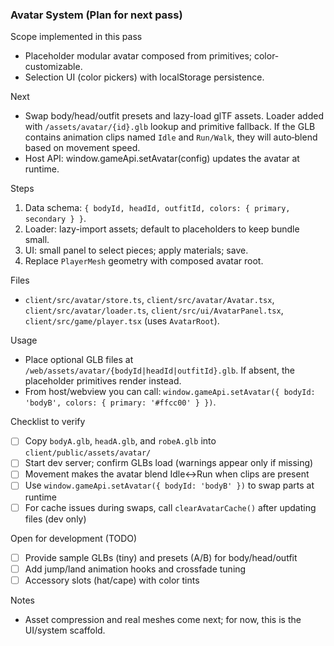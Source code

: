 ### Avatar System (Plan for next pass)

Scope implemented in this pass
- Placeholder modular avatar composed from primitives; color-customizable.
- Selection UI (color pickers) with localStorage persistence.

Next
- Swap body/head/outfit presets and lazy-load glTF assets. Loader added with `/assets/avatar/{id}.glb` lookup and primitive fallback. If the GLB contains animation clips named `Idle` and `Run/Walk`, they will auto‑blend based on movement speed.
- Host API: window.gameApi.setAvatar(config) updates the avatar at runtime.

Steps
1. Data schema: `{ bodyId, headId, outfitId, colors: { primary, secondary } }`.
2. Loader: lazy-import assets; default to placeholders to keep bundle small.
3. UI: small panel to select pieces; apply materials; save.
4. Replace `PlayerMesh` geometry with composed avatar root.

Files
- `client/src/avatar/store.ts`, `client/src/avatar/Avatar.tsx`, `client/src/avatar/loader.ts`, `client/src/ui/AvatarPanel.tsx`, `client/src/game/player.tsx` (uses `AvatarRoot`).

Usage
- Place optional GLB files at `/web/assets/avatar/{bodyId|headId|outfitId}.glb`. If absent, the placeholder primitives render instead.
 - From host/webview you can call: `window.gameApi.setAvatar({ bodyId: 'bodyB', colors: { primary: '#ffcc00' } })`.

Checklist to verify
- [ ] Copy `bodyA.glb`, `headA.glb`, and `robeA.glb` into `client/public/assets/avatar/`
- [ ] Start dev server; confirm GLBs load (warnings appear only if missing)
- [ ] Movement makes the avatar blend Idle↔Run when clips are present
- [ ] Use `window.gameApi.setAvatar({ bodyId: 'bodyB' })` to swap parts at runtime
- [ ] For cache issues during swaps, call `clearAvatarCache()` after updating files (dev only)

Open for development (TODO)
- [ ] Provide sample GLBs (tiny) and presets (A/B) for body/head/outfit
- [ ] Add jump/land animation hooks and crossfade tuning
- [ ] Accessory slots (hat/cape) with color tints

Notes
- Asset compression and real meshes come next; for now, this is the UI/system scaffold.


